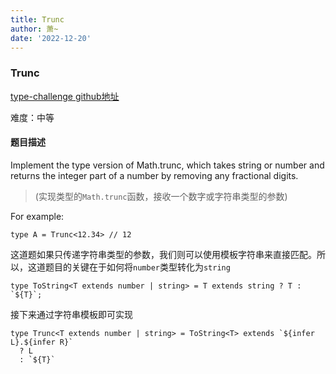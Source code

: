 ```yaml
---
title: Trunc
author: 萧~
date: '2022-12-20'
---
```


### Trunc

[type-challenge github地址](https://github.com/type-challenges/type-challenges/blob/main/questions/05140-medium-trunc/README.md)

难度：中等

#### 题目描述

Implement the type version of Math.trunc, which takes string or number and returns the integer part of a number by removing any fractional digits.

>(实现类型的```Math.trunc```函数，接收一个数字或字符串类型的参数)

For example:

```
type A = Trunc<12.34> // 12
```

这道题如果只传递字符串类型的参数，我们则可以使用模板字符串来直接匹配。所以，这道题目的关键在于如何将```number```类型转化为```string```

```
type ToString<T extends number | string> = T extends string ? T : `${T}`; 
```

接下来通过字符串模板即可实现

```
type Trunc<T extends number | string> = ToString<T> extends `${infer L}.${infer R}`
  ? L
  : `${T}`
```
